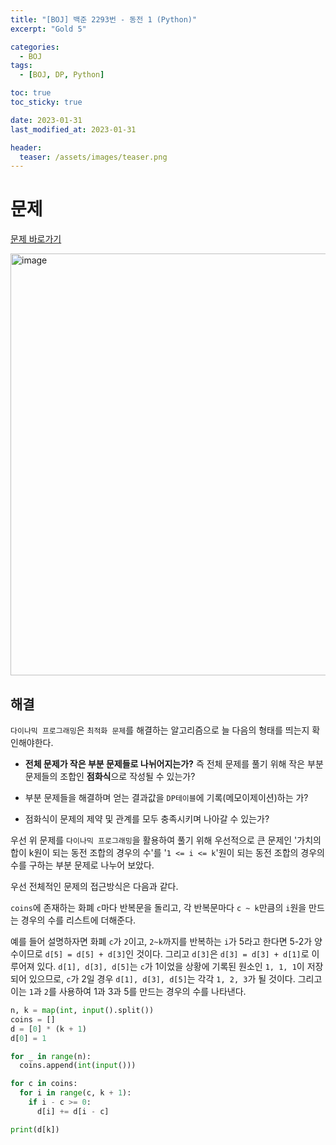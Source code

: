 ```yaml
---
title: "[BOJ] 백준 2293번 - 동전 1 (Python)"
excerpt: "Gold 5"

categories:
  - BOJ
tags:
  - [BOJ, DP, Python]

toc: true
toc_sticky: true

date: 2023-01-31
last_modified_at: 2023-01-31

header:
  teaser: /assets/images/teaser.png
---
```


# 문제

[문제 바로가기](https://www.acmicpc.net/problem/2293)

<img width="675" alt="image" src="https://user-images.githubusercontent.com/121740394/215702045-0b386353-a6bb-4c2b-ba7f-3e8760a7a0a9.png">

## 해결

`다이나믹 프로그래밍`은 `최적화 문제`를 해결하는 알고리즘으로 늘 다음의 형태를 띄는지 확인해야한다.

* **전체 문제가 작은 부분 문제들로 나뉘어지는가?** 즉 전체 문제를 풀기 위해 작은 부분 문제들의 조합인 **점화식**으로 작성될 수 있는가?

* 부분 문제들을 해결하며 얻는 결과값을 `DP테이블`에 기록(메모이제이션)하는 가?

* 점화식이 문제의 제약 및 관계를 모두 충족시키며 나아갈 수 있는가?

우선 위 문제를 `다이나믹 프로그래밍`을 활용하여 풀기 위해 우선적으로 큰 문제인 '가치의 합이 k원이 되는 동전 조합의 경우의 수'를 '`1 <= i <= k`'원이 되는 동전 조합의 경우의 수를 구하는 부분 문제로 나누어 보았다.

우선 전체적인 문제의 접근방식은 다음과 같다.

`coins`에 존재하는 화폐 `c`마다 반복문을 돌리고, 각 반복문마다 `c ~ k`만큼의 `i`원을 만드는 경우의 수를 리스트에 더해준다.

예를 들어 설명하자면 화폐 `c`가 `2`이고, `2~k`까지를 반복하는 `i`가 5라고 한다면 5-2가 양수이므로 `d[5] = d[5] + d[3]`인 것이다. 그리고 `d[3]`은 `d[3] = d[3] + d[1]`로 이루어져 있다. `d[1], d[3], d[5]`는 `c`가 1이었을 상황에 기록된 원소인 `1, 1, 1`이 저장되어 있으므로, `c`가 2일 경우 `d[1], d[3], d[5]`는 각각 `1, 2, 3`가 될 것이다. 그리고 이는 `1`과 `2`를 사용하여 1과 3과 5를 만드는 경우의 수를 나타낸다. 


```py
n, k = map(int, input().split())
coins = []
d = [0] * (k + 1)
d[0] = 1

for _ in range(n):
  coins.append(int(input()))

for c in coins:
  for i in range(c, k + 1):
    if i - c >= 0:
      d[i] += d[i - c]

print(d[k])
```
